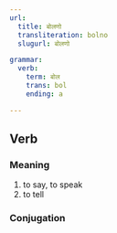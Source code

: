 ```yaml
---
url:
  title: बोलणो
  transliteration: bolno
  slugurl: बोलणो

grammar: 
  verb: 
    term: बोल
    trans: bol
    ending: a

---
```


## Verb
### Meaning
1. to say, to speak
2. to tell

### Conjugation
<verb-conj :grammar="grammar"></verb-conj>
